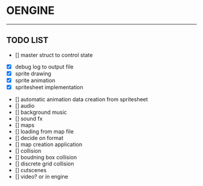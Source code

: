 # OENGINE
---
## TODO LIST

- [] master struct to control state
- [x] debug log to output file
- [x] sprite drawing
 - [x] sprite animation
 - [x] spritesheet implementation
 - [] automatic animation data creation from spritesheet
- [] audio
 - [] background music
 - [] sound fx
- [] maps
 - [] loading from map file
  - [] decide on format
 - [] map creation application
- [] collision
 - [] boudning box collision
 - [] discrete grid collision
- [] cutscenes
 - [] video? or in engine